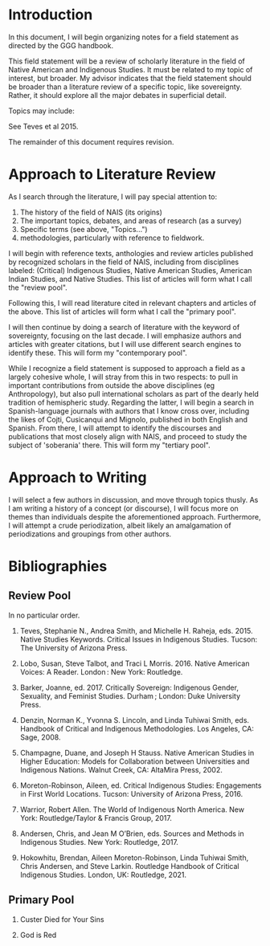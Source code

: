 # Introduction

In this document, I will begin organizing notes for a field statement as directed by the GGG handbook.

This field statement will be a review of scholarly literature in the field of Native American and Indigenous Studies. It must be related to my topic of interest, but broader. My advisor indicates that the field statement should be broader than a literature review of a specific topic, like sovereignty. Rather, it should explore all the major debates in superficial detail.

Topics may include:

See Teves et al 2015.

The remainder of this document requires revision.

# Approach to Literature Review

As I search through the literature, I will pay special attention to:

1.  The history of the field of NAIS (its origins)
2.  The important topics, debates, and areas of research (as a survey)
3.  Specific terms (see above, "Topics...")
4.  methodologies, particularly with reference to fieldwork.

I will begin with reference texts, anthologies and review articles published by recognized scholars in the field of NAIS, including from disciplines labeled: (Critical) Indigenous Studies, Native American Studies, American Indian Studies, and Native Studies. This list of articles will form what I call the "review pool".

Following this, I will read literature cited in relevant chapters and articles of the above. This list of articles will form what I call the "primary pool".

I will then continue by doing a search of literature with the keyword of sovereignty, focusing on the last decade. I will emphasize authors and articles with greater citations, but I will use different search engines to identify these. This will form my "contemporary pool".

While I recognize a field statement is supposed to approach a field as a largely cohesive whole, I will stray from this in two respects: to pull in important contributions from outside the above disciplines (eg Anthropology), but also pull international scholars as part of the dearly held tradition of hemispheric study. Regarding the latter, I will begin a search in Spanish-language journals with authors that I know cross over, including the likes of Cojti, Cusicanqui and Mignolo, published in both English and Spanish. From there, I will attempt to identify the discourses and publications that most closely align with NAIS, and proceed to study the subject of 'soberania' there. This will form my "tertiary pool".

# Approach to Writing

I will select a few authors in discussion, and move through topics thusly. As I am writing a history of a concept (or discourse), I will focus more on themes than individuals despite the aforementioned approach. Furthermore, I will attempt a crude periodization, albeit likely an amalgamation of periodizations and groupings from other authors.

# Bibliographies

## Review Pool

In no particular order.

1.  Teves, Stephanie N., Andrea Smith, and Michelle H. Raheja, eds. 2015. Native Studies Keywords. Critical Issues in Indigenous Studies. Tucson: The University of Arizona Press.

2.  Lobo, Susan, Steve Talbot, and Traci L Morris. 2016. Native American Voices: A Reader. London : New York: Routledge.

3.  Barker, Joanne, ed. 2017. Critically Sovereign: Indigenous Gender, Sexuality, and Feminist Studies. Durham ; London: Duke University Press.

4.  Denzin, Norman K., Yvonna S. Lincoln, and Linda Tuhiwai Smith, eds. Handbook of Critical and Indigenous Methodologies. Los Angeles, CA: Sage, 2008.

5.  Champagne, Duane, and Joseph H Stauss. Native American Studies in Higher Education: Models for Collaboration between Universities and Indigenous Nations. Walnut Creek, CA: AltaMira Press, 2002.

6.  Moreton-Robinson, Aileen, ed. Critical Indigenous Studies: Engagements in First World Locations. Tucson: University of Arizona Press, 2016.

7.  Warrior, Robert Allen. The World of Indigenous North America. New York: Routledge/Taylor & Francis Group, 2017.

8.  Andersen, Chris, and Jean M O’Brien, eds. Sources and Methods in Indigenous Studies. New York: Routledge, 2017.

9.  Hokowhitu, Brendan, Aileen Moreton-Robinson, Linda Tuhiwai Smith, Chris Andersen, and Steve Larkin. Routledge Handbook of Critical Indigenous Studies. London, UK: Routledge, 2021.

## Primary Pool

1.  Custer Died for Your Sins

2.  God is Red
